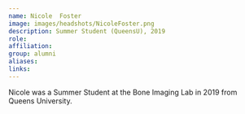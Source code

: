 ```yaml
---
name: Nicole  Foster
image: images/headshots/NicoleFoster.png
description: Summer Student (QueensU), 2019
role: 
affiliation: 
group: alumni
aliases: 
links:
---
```


Nicole was a Summer Student at the Bone Imaging Lab in 2019 from Queens University.